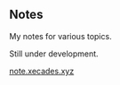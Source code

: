 ## Notes

My notes for various topics.

Still under development.

[note.xecades.xyz](http://note.xecades.xyz/)